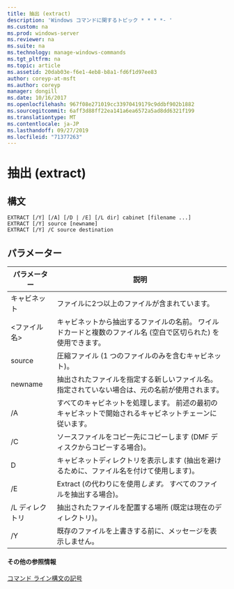 ```yaml
---
title: 抽出 (extract)
description: 'Windows コマンドに関するトピック * * * *- '
ms.custom: na
ms.prod: windows-server
ms.reviewer: na
ms.suite: na
ms.technology: manage-windows-commands
ms.tgt_pltfrm: na
ms.topic: article
ms.assetid: 20dab03e-f6e1-4eb8-b8a1-fd6f1d97ee83
author: coreyp-at-msft
ms.author: coreyp
manager: dongill
ms.date: 10/16/2017
ms.openlocfilehash: 967f08e271019cc33970419179c9ddbf902b1882
ms.sourcegitcommit: 6aff3d88ff22ea141a6ea6572a5ad8dd6321f199
ms.translationtype: MT
ms.contentlocale: ja-JP
ms.lasthandoff: 09/27/2019
ms.locfileid: "71377263"
---
```

# <a name="extract"></a>抽出 (extract)



## <a name="syntax"></a>構文

```
EXTRACT [/Y] [/A] [/D | /E] [/L dir] cabinet [filename ...]
EXTRACT [/Y] source [newname]
EXTRACT [/Y] /C source destination
```

## <a name="parameters"></a>パラメーター

|パラメーター|説明|
|---------|-----------|
|キャビネット|ファイルに2つ以上のファイルが含まれています。|
|&lt;ファイル名&gt;|キャビネットから抽出するファイルの名前。 ワイルドカードと複数のファイル名 (空白で区切られた) を使用できます。|
|source|圧縮ファイル (1 つのファイルのみを含むキャビネット)。|
|newname|抽出されたファイルを指定する新しいファイル名。 指定されていない場合は、元の名前が使用されます。|
|/A|すべてのキャビネットを処理します。 前述の最初のキャビネットで開始されるキャビネットチェーンに従います。|
|/C|ソースファイルをコピー先にコピーします (DMF ディスクからコピーする場合)。|
|D|キャビネットディレクトリを表示します (抽出を避けるために、ファイル名を付けて使用します)。|
|/E|Extract (の代わりにを使用*します。* すべてのファイルを抽出する場合)。|
|/L ディレクトリ|抽出されたファイルを配置する場所 (既定は現在のディレクトリ)。|
|/Y|既存のファイルを上書きする前に、メッセージを表示しません。|

#### <a name="additional-references"></a>その他の参照情報

[コマンド ライン構文の記号](command-line-syntax-key.md)